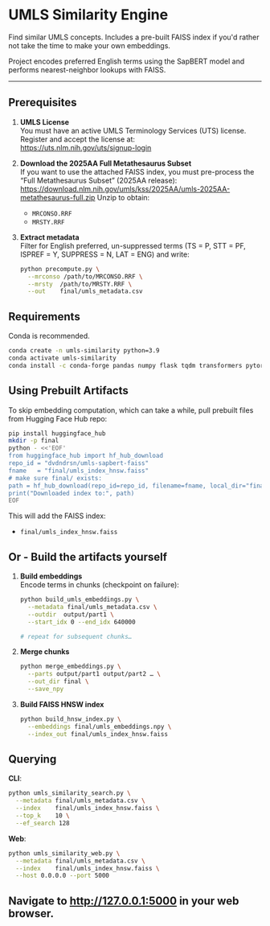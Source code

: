 # UMLS Similarity Engine

Find similar UMLS concepts. Includes a pre-built FAISS index if you'd rather not take the time to make your own embeddings. 

Project encodes preferred English terms using the SapBERT model and performs nearest-neighbor lookups with FAISS.

---

## Prerequisites

1. **UMLS License**  
   You must have an active UMLS Terminology Services (UTS) license.  
   Register and accept the license at:  
   https://uts.nlm.nih.gov/uts/signup-login

2. **Download the 2025AA Full Metathesaurus Subset**  
   If you want to use the attached FAISS index, you must pre-process the “Full Metathesaurus Subset” (2025AA release):
   https://download.nlm.nih.gov/umls/kss/2025AA/umls-2025AA-metathesaurus-full.zip
   Unzip to obtain:
   - `MRCONSO.RRF`  
   - `MRSTY.RRF`  

3. **Extract metadata**  
   Filter for English preferred, un-suppressed terms (TS = P, STT = PF, ISPREF = Y, SUPPRESS = N, LAT = ENG) and write:
   ```bash
   python precompute.py \
     --mrconso /path/to/MRCONSO.RRF \
     --mrsty  /path/to/MRSTY.RRF \
     --out    final/umls_metadata.csv
   ```

## Requirements

Conda is recommended. 

```bash
conda create -n umls-similarity python=3.9
conda activate umls-similarity
conda install -c conda-forge pandas numpy flask tqdm transformers pytorch cpuonly faiss-cpu
```

## Using Prebuilt Artifacts

To skip embedding computation, which can take a while, pull prebuilt files from Hugging Face Hub repo:

```bash
pip install huggingface_hub
mkdir -p final
python - <<'EOF'
from huggingface_hub import hf_hub_download
repo_id = "dvdndrsn/umls-sapbert-faiss"
fname   = "final/umls_index_hnsw.faiss"
# make sure final/ exists:
path = hf_hub_download(repo_id=repo_id, filename=fname, local_dir="final")
print("Downloaded index to:", path)
EOF
```

This will add the FAISS index:
- `final/umls_index_hnsw.faiss`

## Or - Build the artifacts yourself

1. **Build embeddings**  
   Encode terms in chunks (checkpoint on failure):
   ```bash
   python build_umls_embeddings.py \
     --metadata final/umls_metadata.csv \
     --outdir  output/part1 \
     --start_idx 0 --end_idx 640000

   # repeat for subsequent chunks…
   ```

2. **Merge chunks**  
   ```bash
   python merge_embeddings.py \
     --parts output/part1 output/part2 … \
     --out_dir final \
     --save_npy
   ```

3. **Build FAISS HNSW index**  
   ```bash
   python build_hnsw_index.py \
     --embeddings final/umls_embeddings.npy \
     --index_out final/umls_index_hnsw.faiss
   ```

## Querying

   **CLI**:
   ```bash
   python umls_similarity_search.py \
     --metadata final/umls_metadata.csv \
     --index    final/umls_index_hnsw.faiss \
     --top_k    10 \
     --ef_search 128
   ```

   **Web**:
   ```bash
   python umls_similarity_web.py \
     --metadata final/umls_metadata.csv \
     --index    final/umls_index_hnsw.faiss \
     --host 0.0.0.0 --port 5000
   ```
   Navigate to http://127.0.0.1:5000 in your web browser. 
---



